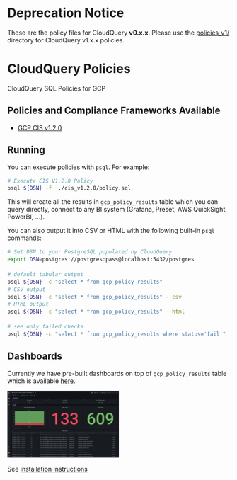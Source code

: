 # Deprecation Notice

These are the policy files for CloudQuery **v0.x.x**. Please use the [policies_v1/](../policies_v1/) directory for CloudQuery v1.x.x policies.

# CloudQuery Policies
CloudQuery SQL Policies for GCP

## Policies and Compliance Frameworks Available

- [GCP CIS v1.2.0](./cis_v1.2.0/policy.sql)

## Running

You can execute policies with `psql`. For example:

```bash
# Execute CIS V1.2.0 Policy
psql ${DSN} -f  ./cis_v1.2.0/policy.sql
```

This will create all the results in `gcp_policy_results` table which you can query directly, connect to any BI system (Grafana, Preset, AWS QuickSight, PowerBI, …).

You can also output it into CSV or HTML with the following built-in `psql` commands:

```bash
# Set DSN to your PostgreSQL populated by CloudQuery
export DSN=postgres://postgres:pass@localhost:5432/postgres

# default tabular output
psql ${DSN} -c "select * from gcp_policy_results"
# CSV output
psql ${DSN} -c "select * from gcp_policy_results" --csv
# HTML output
psql ${DSN} -c "select * from gcp_policy_results" --html

# see only failed checks
psql ${DSN} -c "select * from gcp_policy_results where status='fail'"
```

## Dashboards

Currently we have pre-built dashboards on top of `gcp_policy_results` table which is available [here](../dashboards/grafana/compliance.json).

<img alt="Azure Asset Inventory Grafana Dashboard" src="../dashboards/grafana/compliance.png" width=50% height=50%>

See [installation instructions](../dashboards/README.md#gcp-compliance-and-cspm-cloud-security-posture-management-dashboard)